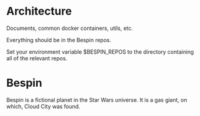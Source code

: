 # Architecture
Documents, common docker containers, utils, etc. 

Everything should be in the Bespin repos. 

Set your environment variable $BESPIN_REPOS to the directory containing all of the relevant repos. 

# Bespin
Bespin is a fictional planet in the Star Wars universe. It is a gas giant, on which, Cloud City was found. 

